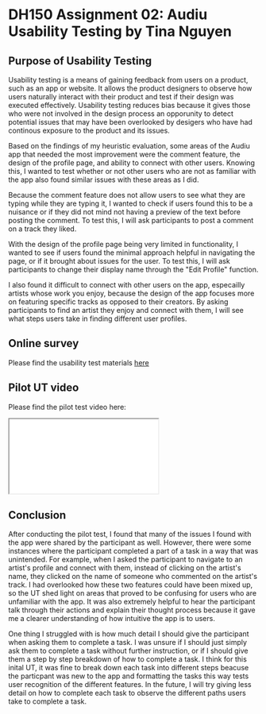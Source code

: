 # DH150 Assignment 02: Audiu Usability Testing by Tina Nguyen 

## Purpose of Usability Testing 

Usability testing is a means of gaining feedback from users on a product, such as an app or website. It allows the product designers to observe how users naturally interact with their product and test if their design was executed effectively. Usability testing reduces bias because it gives those who were not involved in the design process an opporunity to detect potential issues that may have been overlooked by desigers who have had continous exposure to the product and its issues.

Based on the findings of my heuristic evaluation, some areas of the Audiu app that needed the most improvement were the comment feature, the design of the profile page, and ability to connect with other users. Knowing this, I wanted to test whether or not other users who are not as familiar with the app also found similar issues with these areas as I did. 

Because the comment feature does not allow users to see what they are typing while they are typing it, I wanted to check if users found this to be a nuisance or if they did not mind not having a preview of the text before posting the comment. To test this, I will ask participants to post a comment on a track they liked. 

With the design of the profile page being very limited in functionality, I wanted to see if users found the minimal approach helpful in navigating the page, or if it brought about issues for the user. To test this, I will ask participants to change their display name through the "Edit Profile" function. 

I also found it difficult to connect with other users on the app, especailly artists whose work you enjoy, because the design of the app focuses more on featuring specific tracks as opposed to their creators. By asking participants to find an artist they enjoy and connect with them, I will see what steps users take in finding different user profiles. 

## Online survey

Please find the usability test materials [here](https://forms.gle/4FGyxN1AqHjKCFvt5)

## Pilot UT video

Please find the pilot test video here:

<!DOCTYPE html>
<html>
<body>
  
  <iframe src="url video in google drive/preview" ></iframe>

## Conclusion 

After conducting the pilot test, I found that many of the issues I found with the app were shared by the participant as well. However, there were some instances where the participant completed a part of a task in a way that was unintended. For example, when I asked the participant to navigate to an artist's profile and connect with them, instead of clicking on the artist's name, they clicked on the name of someone who commented on the artist's track. I had overlooked how these two features could have been mixed up, so the UT shed light on areas that proved to be confusing for users who are unfamiliar with the app. It was also extremely helpful to hear the participant talk through their actions and explain their thought process because it gave me a clearer understanding of how intuitive the app is to users. 

One thing I struggled with is how much detail I should give the participant when asking them to complete a task. I was unsure if I should just simply ask them to complete a task without further instruction, or if I should give them a step by step breakdown of how to complete a task. I think for this inital UT, it was fine to break down each task into different steps beacuse the particpant was new to the app and formatting the tasks this way tests user recognition of the different features. In the future, I will try giving less detail on how to complete each task to observe the different paths users take to complete a task. 
